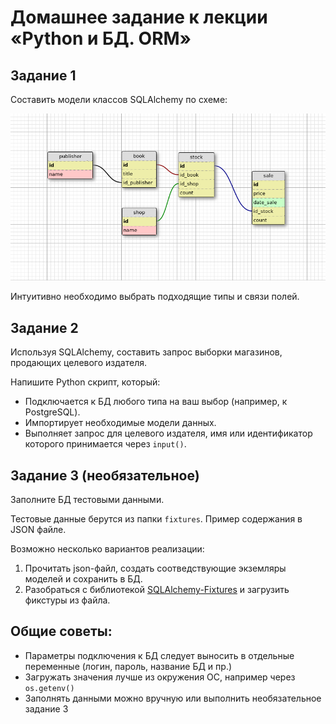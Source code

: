 # Домашнее задание к лекции «Python и БД. ORM»

## Задание 1

Составить модели классов SQLAlchemy по схеме:

![](readme/book_publishers_scheme.png)

Интуитивно необходимо выбрать подходящие типы и связи полей.

## Задание 2

Используя SQLAlchemy, составить запрос выборки магазинов, продающих целевого издателя.

Напишите Python скрипт, который:

- Подключается к БД любого типа на ваш выбор (например, к PostgreSQL).
- Импортирует необходимые модели данных.
- Выполняет запрос для целевого издателя, имя или идентификатор которого принимается через `input()`.

## Задание 3 (необязательное)

Заполните БД тестовыми данными.

Тестовые данные берутся из папки `fixtures`. Пример содержания в JSON файле.

Возможно несколько вариантов реализации:

1. Прочитать json-файл, создать соотведствующие экземляры моделей и сохранить в БД.
2. Разобраться с библиотекой [SQLAlchemy-Fixtures](https://sqlalchemy-fixtures.readthedocs.io/en/latest/) и загрузить фикстуры из файла.

## Общие советы:

- Параметры подключения к БД следует выносить в отдельные переменные (логин, пароль, название БД и пр.)
- Загружать значения лучше из окружения ОС, например через `os.getenv()`
- Заполнять данными можно вручную или выполнить необязательное задание 3
